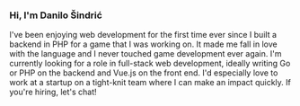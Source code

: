 ### Hi, I'm Danilo Šindrić

I've been enjoying web development for the first time ever since I built a backend in PHP for a game that I was working on. It made me fall in love with the language and I never touched game development ever again.
I'm currently looking for a role in full-stack web development, ideally writing Go or PHP on the backend and Vue.js on the front end. I'd especially love to work at a startup on a tight-knit team where I can make an impact quickly. If you're hiring, let's chat!

<!--
**danilovict2/danilovict2** is a ✨ _special_ ✨ repository because its `README.md` (this file) appears on your GitHub profile.

Here are some ideas to get you started:

- 🔭 I’m currently working on ...
- 🌱 I’m currently learning ...
- 👯 I’m looking to collaborate on ...
- 🤔 I’m looking for help with ...
- 💬 Ask me about ...
- 📫 How to reach me: ...
- 😄 Pronouns: ...
- ⚡ Fun fact: ...
-->
